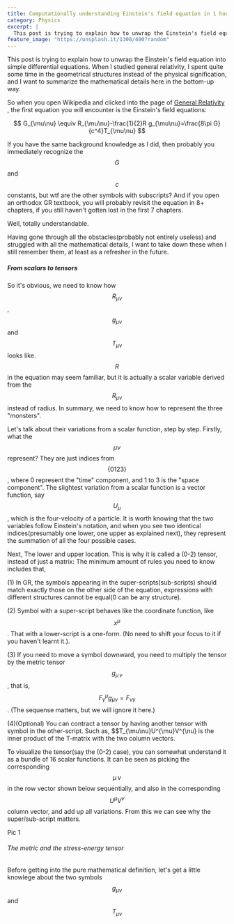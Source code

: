 ```yaml
---
title: Computationally understanding Einstein's field equation in 1 hour. 
category: Physics 
excerpt: |    
  This post is trying to explain how to unwrap the Einstein's field equation into simple differential equations.  
feature_image: "https://unsplash.it/1300/400?random"
---
```


This post is trying to explain how to unwrap the Einstein's field equation into simple differential equations. When I studied general relativity, I spent quite some time in the geometrical structures instead of the physical signification, and I want to summarize the mathematical details here in the bottom-up way.   

<!-- more -->

So when you open Wikipedia and clicked into the page of [General Relativity](https://en.wikipedia.org/wiki/General_relativity) , the first equation you will encounter is the Einstein's field equations:

$$
G_{\mu\nu} \equiv R_{\mu\nu}-\frac{1}{2}R g_{\mu\nu}=\frac{8\pi G}{c^4}T_{\mu\nu}
$$

If you have the same background knowledge as I did, then probably you immediately recognize the $$G$$ and $$c$$ constants, but wtf are the other symbols with subscripts? And if you open an orthodox  GR textbook, you will probably revisit the equation in 8+ chapters, if you still haven't gotten lost in the first 7 chapters.  

 Well, totally understandable.  
 
 Having gone through all the obstacles(probably not entirely useless) and struggled with all the mathematical details, I want to take down these when I still remember them, at least as a refresher in the future.  
 
 ##### From scalars to tensors  
 
 So it's obvious, we need to know how $$R_{\mu \nu}$$, $$g_{\mu \nu}$$  and $$T_{\mu \nu}$$ looks like. $$R$$ in the equation may seem familiar, but it is actually a scalar variable derived from the $$R_{\mu \nu}$$ instead of radius. In summary, we need to know how to represent the three "monsters".   
 
 Let's talk about their variations from a scalar function, step by step. Firstly, what the $$\mu \nu$$ represent? They are just indices from$$\{0 1 2 3\}$$, where 0 represent the "time" component, and 1 to 3 is the "space component". The slightest variation from a scalar function is a vector function, say $$U_{\mu}$$, which is the four-velocity of a particle. It is worth knowing that the two variables follow Einstein's notation, and when you see two identical indices(presumably one lower, one upper as explained next), they represent the summation of all the four possible cases.   
  
 Next, The lower and upper location. This is why it is called a (0-2) tensor, instead of just a matrix: The minimum amount of rules you need to know includes that,  

 (1) In GR, the symbols appearing in the super-scripts(sub-scripts) should match exactly those on the other side of the equation, expressions with different structures cannot be equal(0 can be any structure).   

 (2) Symbol with a super-script behaves like the coordinate function, like $$x^{\mu}$$. That with a lower-script is a one-form. (No need to shift your focus to it if you haven't learnt it.). 

 (3) If you need to move a symbol downward, you need to multiply the tensor by the metric tensor $$g_{\mu\, \nu}$$, that is, $$F^{\mu}_{\gamma} g_{\mu \nu}=F_{\nu \gamma}$$. (The sequense matters, but we will ignore it here.)   

 (4)(Optional) You can contract a tensor by having another tensor with symbol in the other-script. Such as, $$T_{\mu\nu}U^{\mu}V^{\nu} is the inner product of the T-matrix with the two column vectors.   

 To visualize the tensor(say the (0-2) case), you can somewhat understand it as a bundle of 16 scalar functions. It can be seen as picking the corresponding $$\mu\, \nu$$ in the row vector shown below sequentially, and also in the corresponding $$U^{\mu}V^{\nu} $$ column vector, and add up all variations. From this we can see why the super/sub-script matters.

Pic 1

###### The metric and the stress-energy tensor  
 
 Before getting into the pure mathematical definition, let's get a little knowlege about the two symbols $$g_{\mu \nu}$$ and $$T_{\mu \nu}$$

  

  